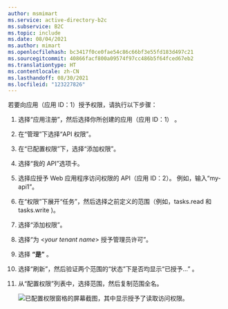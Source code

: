 ```yaml
---
author: msmimart
ms.service: active-directory-b2c
ms.subservice: B2C
ms.topic: include
ms.date: 08/04/2021
ms.author: mimart
ms.openlocfilehash: bc3417f0ce0fae54c86c66bf3e55fd183d497c21
ms.sourcegitcommit: 40866facf800a09574f97cc486b5f64fced67eb2
ms.translationtype: HT
ms.contentlocale: zh-CN
ms.lasthandoff: 08/30/2021
ms.locfileid: "123227826"
---
```

若要向应用（应用 ID：1）授予权限，请执行以下步骤： 

1. 选择“应用注册”，然后选择你所创建的应用（应用 ID：1） 。
1. 在“管理”下选择“API 权限”。
1. 在“已配置权限”下，选择“添加权限”。
1. 选择“我的 API”选项卡。
1. 选择应授予 Web 应用程序访问权限的 API（应用 ID：2）。 例如，输入“my-api1”。
1. 在“权限”下展开“任务”，然后选择之前定义的范围（例如，tasks.read 和 tasks.write )。
1. 选择“添加权限”。
1. 选择“为 \<*your tenant name*> 授予管理员许可”。
1. 选择 **“是”** 。
1. 选择“刷新”，然后验证两个范围的“状态”下是否均显示“已授予...”  。
1. 从“配置权限”列表中，选择范围，然后复制范围全名。 

    ![已配置权限窗格的屏幕截图，其中显示授予了读取访问权限。](./media/active-directory-b2c-app-integration-grant-permissions/get-azure-ad-b2c-app-permissions.png)  